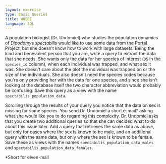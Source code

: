 ```yaml
---
layout: exercise
type: Basic Queries
title: WHERE
language: SQL
---
```


A population biologist (Dr. Undomiel) who studies the population dynamics of
*Dipodomys spectabilis* would like to use some data from the Portal Project, but
she doesn't know how to work with large datasets. Being the kind and benevolent
person that you are, write a query to extract the data that she needs. She wants
only the data for her species of interest (`DS` in the `species_id` column),
when each individual was trapped, and what sex it was. She doesn't care about
the plot the individual was trapped on or the size of the individuals. She also
doesn't need the species codes because you're only providing her with the data
for one species, and since she isn't looking at the database itself the two
character abbreviation would probably be confusing. Save this query as a view
with the name `spectabilis_population_data`.

Scrolling through the results of your query you notice that the data on sex is
missing for some species. You send Dr. Undomiel a short e-mail* asking what she
would like you to do regarding this complexity. Dr. Undomiel asks that you
create two additional queries so that she can decided what to do about this
issue later. Add a query that retrieves the same data as above, but only for
cases where the sex is known to be male, and an additional query with the same
data, but only where the sex is known to be female. Save these as views with the
names `spectabilis_population_data_males` and
`spectabilis_population_data_females`.

*Short for elven-mail
